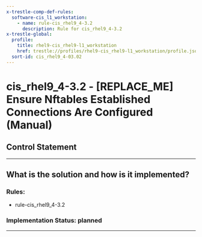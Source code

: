 ```yaml
---
x-trestle-comp-def-rules:
  software-cis_l1_workstation:
    - name: rule-cis_rhel9_4-3.2
      description: Rule for cis_rhel9_4-3.2
x-trestle-global:
  profile:
    title: rhel9-cis_rhel9-l1_workstation
    href: trestle://profiles/rhel9-cis_rhel9-l1_workstation/profile.json
  sort-id: cis_rhel9_4-03.02
---
```


# cis_rhel9_4-3.2 - \[REPLACE_ME\] Ensure Nftables Established Connections Are Configured (Manual)

## Control Statement

______________________________________________________________________

## What is the solution and how is it implemented?

<!-- For implementation status enter one of: implemented, partial, planned, alternative, not-applicable -->

<!-- Note that the list of rules under ### Rules: is read-only and changes will not be captured after assembly to JSON -->

<!-- Add control implementation description here for control: cis_rhel9_4-3.2 -->

### Rules:

  - rule-cis_rhel9_4-3.2

### Implementation Status: planned

______________________________________________________________________
